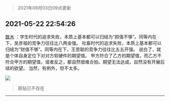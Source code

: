 > 2021年09月03日09点更新
<link rel="stylesheet" href="https://cdn.jsdelivr.net/gh/taotie6/sampleJSON@main/css/photo_show.css">


 ## 2021-05-22 22:54:26 

 [㪚木](https://www.coolapk.com/feed/27153304?shareKey=YWNmYjY4MTNkZjYwNjEzMTc3ZjY~) ：学生时代的追求失败，本质上基本都可以归结为“颜值不够”。同等内在下，吴彦祖的竞争力往往比八两金强。
社畜时代的追求失败，本质上基本都可以归结为“财值不够”。同等内在下，王思聪的竞争力往往比五五开强。
说白了，就是个体自身定位下对对方软硬件的期望值。
甲方符合了乙方的期望值<!--break-->，而乙方不符合甲方的期望值，或者反之，都自然很难合拍。期望无法达成，自然没有开展后续的欲望。
当然，有例外，但不太多。 

<div class="album">
<img class="img-item" src="http://image.coolapk.com/feed/2019/0325/23/1081091_1553529027_3396@361x198.gif" />
</div>

> 原贴已不存在 

 ------- 

